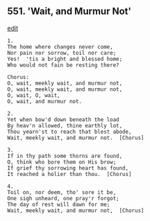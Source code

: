 
## 551.  'Wait, and Murmur Not'
[edit](https://docs.google.com/document/d/1duUs6JJETogXTAljUQmmKduoQm0b9280/edit?mode=html)



    1.
    The home where changes never come,
    Nor pain nor sorrow, toil nor care;
    Yes!  'tis a bright and blessed home;
    Who would not fain be resting there?

    Chorus:
    O, wait, meekly wait, and murmur not,
    O, wait, meekly wait, and murmur not,
    O, wait, O, wait,
    O, wait, and murmur not.

    2.
    Yet when bow'd down beneath the load
    By heav'n allowed, thine earthly lot,
    Thou yearn'st to reach that blest abode,
    Wait, meekly wait, and murmur not.  [Chorus]

    3.
    If in thy path some thorns are found,
    O, think who bore them on His brow;
    If grief thy sorrowing heart has found,
    It reached a holier than thou.  [Chorus]

    4.
    Toil on, nor deem, tho' sore it be,
    One sigh unheard, one pray'r forgot;
    The day of rest will dawn for me;
    Wait, meekly wait, and murmur not,  [Chorus]
